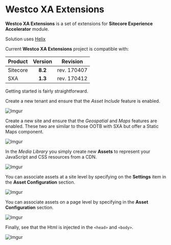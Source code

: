 # Westco XA Extensions
**Westco XA Extensions** is a set of extensions for **Sitecore Experience Accelerator** module.

Solution uses [Helix](http://helix.sitecore.net/)

Current **Westco XA Extensions** project is compatible with:

| Product   |      Version      |  Revision |
|----------|:-------------:|:------:|
| Sitecore |  **8.2** | rev. 170407 |
| SXA  |  **1.3** | rev. 170412 |

Getting started is fairly straightforward.

Create a new tenant and ensure that the _Asset Include_ feature is enabled.

![Imgur](http://i.imgur.com/HS975qI.png)

Create a new site and ensure that the _Geospatial_ and _Maps_ features are enabled. These two are similar to those OOTB with SXA but offer a Static Maps component.

![Imgur](http://i.imgur.com/eRwHQDd.png)

In the _Media Library_ you simply create new **Assets** to represent your JavaScript and CSS resources from a CDN.

![Imgur](http://i.imgur.com/RyjOryS.png)

You can associate assets at a site level by specifying on the **Settings** item in the **Asset Configuration** section.

![Imgur](http://i.imgur.com/bHCxUcC.png)

You can associate assets on a page level by specifying in the **Asset Configuration** section.

![Imgur](http://i.imgur.com/JLtUWlB.png)

Finally, see that the Html is injected in the `<head>` and `<body>`.

![Imgur](http://i.imgur.com/xNO4dy2.png)


